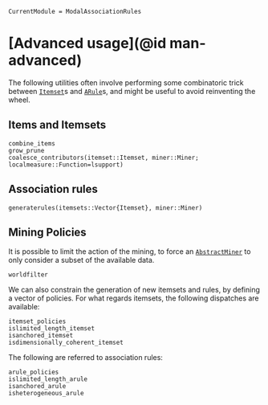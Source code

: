 ```@meta
CurrentModule = ModalAssociationRules
```

# [Advanced usage](@id man-advanced)

The following utilities often involve performing some combinatoric trick between [`Itemset`](@ref)s and [`ARule`](@ref)s, and might be useful to avoid reinventing the wheel.

## Items and Itemsets

```@docs
combine_items
grow_prune
coalesce_contributors(itemset::Itemset, miner::Miner; localmeasure::Function=lsupport)
```

## Association rules
```@docs
generaterules(itemsets::Vector{Itemset}, miner::Miner)
```

## Mining Policies

It is possible to limit the action of the mining, to force an [`AbstractMiner`](@ref) to only consider a subset of the available data.

```@docs
worldfilter
```

We can also constrain the generation of new itemsets and rules, by defining a vector of policies.
For what regards itemsets, the following dispatches are available:

```@docs
itemset_policies
islimited_length_itemset
isanchored_itemset
isdimensionally_coherent_itemset
```

The following are referred to association rules:

```@docs
arule_policies
islimited_length_arule
isanchored_arule
isheterogeneous_arule
```